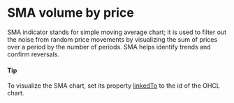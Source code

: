 # SMA volume by price

SMA indicator stands for simple moving average chart; it is used to filter out the noise from random price movements by visualizing the sum of prices over a period by the number of periods. SMA helps identify trends and confirm reversals.

#### Tip

To visualize the SMA chart, set its property [linkedTo](https://api.highcharts.com/highstock/plotOptions.pivotpoints.linkedTo) to the id of the OHCL chart.
